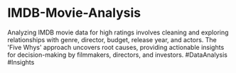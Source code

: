 # IMDB-Movie-Analysis
 Analyzing IMDB movie data for high ratings involves cleaning and exploring relationships with genre, director, budget, release year, and actors. The 'Five Whys' approach uncovers root causes, providing actionable insights for decision-making by filmmakers, directors, and investors. #DataAnalysis #Insights
